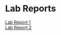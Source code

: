 
# Lab Reports
[Lab Report 1](lab-report-1-week-2.html)\
[Lab Report 2](lab-report-2-week-4.html)


